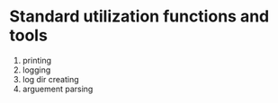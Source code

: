 # Standard utilization functions and tools

1. printing
2. logging
3. log dir creating
4. arguement parsing

